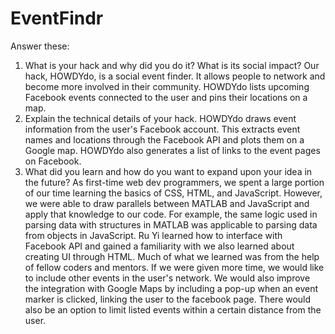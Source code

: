 # EventFindr

Answer these:

1. What is your hack and why did you do it? What is its social impact?
	Our hack, HOWDYdo, is a social event finder. It allows people to network and become more involved in their community. HOWDYdo lists upcoming Facebook events connected to the user and pins their locations on a map.   
2. Explain the technical details of your hack.
	HOWDYdo draws event information from the user's Facebook account. This extracts event names and locations through the Facebook API and plots them on a Google map. HOWDYdo also generates a list of links to the event pages on Facebook.
3. What did you learn and how do you want to expand upon your idea in the future?
	As first-time web dev programmers, we spent a large portion of our time learning the basics of CSS, HTML, and JavaScript. However, we were able to draw parallels between MATLAB and JavaScript and apply that knowledge to our code. For example, the same logic used in parsing data with structures in MATLAB was applicable to parsing data from objects in JavaScript. Ru Yi learned how to interface with Facebook API and gained a familiarity with we also learned about creating UI through HTML. Much of what we learned was from the help of fellow coders and mentors. 
	If we were given more time, we would like to include other events in the user's network.
	We would also improve the integration with Google Maps by including a pop-up when an event marker is clicked, linking the user to the facebook page. There would also be an option to limit listed events within a certain distance from the user. 

